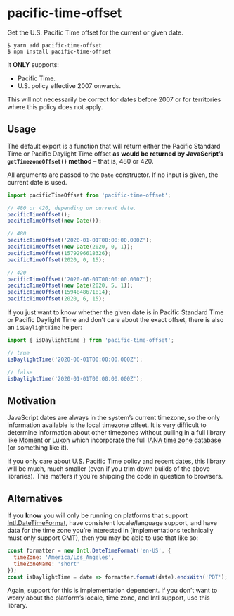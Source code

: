 # pacific-time-offset

Get the U.S. Pacific Time offset for the current or given date.

```console
$ yarn add pacific-time-offset
$ npm install pacific-time-offset
```

It **ONLY** supports:

- Pacific Time.
- U.S. policy effective 2007 onwards.

This will not necessarily be correct for dates before 2007 or for territories
where this policy does not apply.

## Usage

The default export is a function that will return either the Pacific Standard
Time or Pacific Daylight Time offset **as would be returned by JavaScript’s
`getTimezoneOffset()` method** – that is, 480 or 420.

All arguments are passed to the `Date` constructor. If no input is given, the
current date is used.

```js
import pacificTimeOffset from 'pacific-time-offset';

// 480 or 420, depending on current date.
pacificTimeOffset();
pacificTimeOffset(new Date());

// 480
pacificTimeOffset('2020-01-01T00:00:00.000Z');
pacificTimeOffset(new Date(2020, 0, 1));
pacificTimeOffset(1579296618326);
pacificTimeOffset(2020, 0, 15);

// 420
pacificTimeOffset('2020-06-01T00:00:00.000Z');
pacificTimeOffset(new Date(2020, 5, 1));
pacificTimeOffset(1594848671814);
pacificTimeOffset(2020, 6, 15);
```

If you just want to know whether the given date is in Pacific Standard Time or
Pacific Daylight Time and don’t care about the exact offset, there is also an
`isDaylightTime` helper:

```js
import { isDaylightTime } from 'pacific-time-offset';

// true
isDaylightTime('2020-06-01T00:00:00.000Z');

// false
isDaylightTime('2020-01-01T00:00:00.000Z');
```

## Motivation

JavaScript dates are always in the system’s current timezone, so the only
information available is the local timezone offset. It is very difficult to
determine information about other timezones without pulling in a full library
like [Moment](https://momentjs.com) or [Luxon](https://moment.github.io/luxon/)
which incorporate the full
[IANA time zone database](https://www.iana.org/time-zones) (or something like
it).

If you only care about U.S. Pacific Time policy and recent dates, this library
will be much, much smaller (even if you trim down builds of the above
libraries). This matters if you’re shipping the code in question to browsers.

## Alternatives

If you **know** you will only be running on platforms that support
[Intl.DateTimeFormat](https://developer.mozilla.org/en-US/docs/Web/JavaScript/Reference/Global_Objects/DateTimeFormat),
have consistent locale/language support, and have data for the time zone you’re
interested in (implementations technically must only support GMT), then you may
be able to use that like so:

```js
const formatter = new Intl.DateTimeFormat('en-US', {
  timeZone: 'America/Los_Angeles',
  timeZoneName: 'short'
});
const isDaylightTime = date => formatter.format(date).endsWith('PDT');
```

Again, support for this is implementation dependent. If you don’t want to worry
about the platform’s locale, time zone, and Intl support, use this library.

